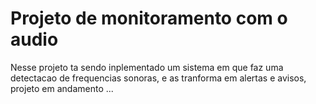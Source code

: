 # Projeto de monitoramento com o audio
Nesse projeto ta sendo inplementado um sistema em que faz uma detectacao de frequencias sonoras, 
e as tranforma em alertas e avisos, 
projeto em andamento ...





